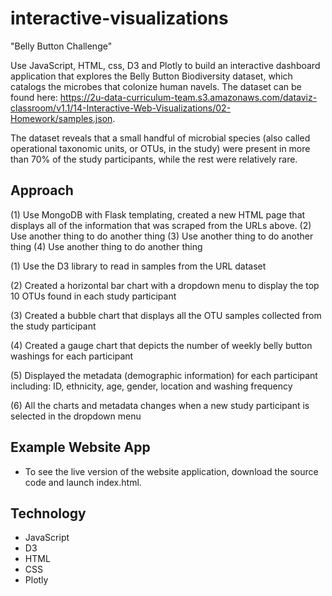 # interactive-visualizations
"Belly Button Challenge"

Use JavaScript, HTML, css, D3 and Plotly to build an interactive dashboard application that explores the Belly Button Biodiversity dataset, which catalogs the microbes that colonize human navels.  The dataset can be found here: https://2u-data-curriculum-team.s3.amazonaws.com/dataviz-classroom/v1.1/14-Interactive-Web-Visualizations/02-Homework/samples.json.

The dataset reveals that a small handful of microbial species (also called operational taxonomic units, or OTUs, in the study) were present in more than 70% of the study participants, while the rest were relatively rare.

## Approach

(1) Use MongoDB with Flask templating, created a new HTML page that displays all of the information that was scraped from the URLs above.
(2) Use another thing to do another thing
(3) Use another thing to do another thing
(4) Use another thing to do another thing

(1) Use the D3 library to read in samples from the URL dataset

(2) Created a horizontal bar chart with a dropdown menu to display the top 10 OTUs found in each study participant

(3) Created a bubble chart that displays all the OTU samples collected from the study participant

(4) Created a gauge chart that depicts the number of weekly belly button washings for each participant

(5) Displayed the metadata (demographic information) for each participant including: ID, ethnicity, age, gender, location and washing frequency

(6) All the charts and metadata changes when a new study participant is selected in the dropdown menu
 
## Example Website App

- To see the live version of the website application, download the source code and launch index.html. 


## Technology
- JavaScript
- D3
- HTML
- CSS
- Plotly
